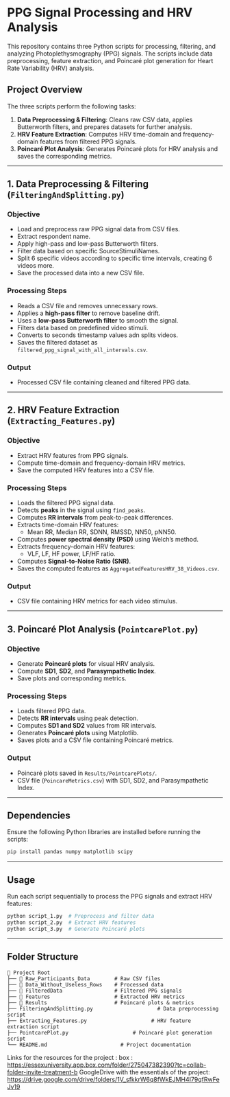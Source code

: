 # PPG Signal Processing and HRV Analysis

This repository contains three Python scripts for processing, filtering, and analyzing Photoplethysmography (PPG) signals. The scripts include data preprocessing, feature extraction, and Poincaré plot generation for Heart Rate Variability (HRV) analysis.

## Project Overview
The three scripts perform the following tasks:
1. **Data Preprocessing & Filtering**: Cleans raw CSV data, applies Butterworth filters, and prepares datasets for further analysis.
2. **HRV Feature Extraction**: Computes HRV time-domain and frequency-domain features from filtered PPG signals.
3. **Poincaré Plot Analysis**: Generates Poincaré plots for HRV analysis and saves the corresponding metrics.

---
## 1. Data Preprocessing & Filtering (`FilteringAndSplitting.py`)
### **Objective**
- Load and preprocess raw PPG signal data from CSV files.
- Extract respondent name.
- Apply high-pass and low-pass Butterworth filters.
- Filter data based on specific SourceStimuliNames.
- Split 6 specific videos according to specific time intervals, creating 6 videos more. 
- Save the processed data into a new CSV file.

### **Processing Steps**
- Reads a CSV file and removes unnecessary rows.
- Applies a **high-pass filter** to remove baseline drift.
- Uses a **low-pass Butterworth filter** to smooth the signal.
- Filters data based on predefined video stimuli.
- Converts to seconds timestamp values adn splits videos.
- Saves the filtered dataset as `filtered_ppg_signal_with_all_intervals.csv`.

### **Output**
- Processed CSV file containing cleaned and filtered PPG data.

---
## 2. HRV Feature Extraction (`Extracting_Features.py`)
### **Objective**
- Extract HRV features from PPG signals.
- Compute time-domain and frequency-domain HRV metrics.
- Save the computed HRV features into a CSV file.

### **Processing Steps**
- Loads the filtered PPG signal data.
- Detects **peaks** in the signal using `find_peaks`.
- Computes **RR intervals** from peak-to-peak differences.
- Extracts time-domain HRV features:
  - Mean RR, Median RR, SDNN, RMSSD, NN50, pNN50.
- Computes **power spectral density (PSD)** using Welch’s method.
- Extracts frequency-domain HRV features:
  - VLF, LF, HF power, LF/HF ratio.
- Computes **Signal-to-Noise Ratio (SNR)**.
- Saves the computed features as `AggregatedFeaturesHRV_38_Videos.csv`.

### **Output**
- CSV file containing HRV metrics for each video stimulus.

---
## 3. Poincaré Plot Analysis (`PointcarePlot.py`)
### **Objective**
- Generate **Poincaré plots** for visual HRV analysis.
- Compute **SD1**, **SD2**, and **Parasympathetic Index**.
- Save plots and corresponding metrics.

### **Processing Steps**
- Loads filtered PPG data.
- Detects **RR intervals** using peak detection.
- Computes **SD1 and SD2** values from RR intervals.
- Generates **Poincaré plots** using Matplotlib.
- Saves plots and a CSV file containing Poincaré metrics.

### **Output**
- Poincaré plots saved in `Results/PointcarePlots/`.
- CSV file (`PoincareMetrics.csv`) with SD1, SD2, and Parasympathetic Index.

---
## Dependencies
Ensure the following Python libraries are installed before running the scripts:
```bash
pip install pandas numpy matplotlib scipy
```

---
## Usage
Run each script sequentially to process the PPG signals and extract HRV features:
```bash
python script_1.py  # Preprocess and filter data
python script_2.py  # Extract HRV features
python script_3.py  # Generate Poincaré plots
```

---
## Folder Structure
```
📂 Project Root
├── 📂 Raw_Participants_Data        # Raw CSV files
├── 📂 Data_Without_Useless_Rows    # Processed data
├── 📂 FilteredData                 # Filtered PPG signals
├── 📂 Features                     # Extracted HRV metrics
├── 📂 Results                      # Poincaré plots & metrics
├── FilteringAndSplitting.py                     # Data preprocessing script
├── Extracting_Features.py                     # HRV feature extraction script
├── PointcarePlot.py                     # Poincaré plot generation script
└── README.md                        # Project documentation
```

Links for the resources for the project : 
box : https://essexuniversity.app.box.com/folder/275047382390?tc=collab-folder-invite-treatment-b
GoogleDrive with the essentials of the project: https://drive.google.com/drive/folders/1V_sfkkrW6q8fWkEJMH4I79qfRwFeJv19




